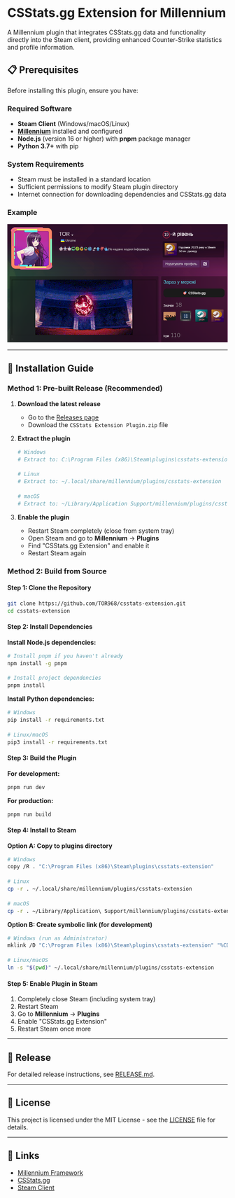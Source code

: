 # CSStats.gg Extension for Millennium

A Millennium plugin that integrates CSStats.gg data and functionality directly into the Steam client, providing enhanced Counter-Strike statistics and profile information.

## 📋 Prerequisites

Before installing this plugin, ensure you have:

### Required Software

-   **Steam Client** (Windows/macOS/Linux)
-   **[Millennium](https://steambrew.app/)** installed and configured
-   **Node.js** (version 16 or higher) with **pnpm** package manager
-   **Python 3.7+** with pip

### System Requirements

-   Steam must be installed in a standard location
-   Sufficient permissions to modify Steam plugin directory
-   Internet connection for downloading dependencies and CSStats.gg data

### Example

![Example](./example.png)

---

## 🚀 Installation Guide

### Method 1: Pre-built Release (Recommended)

1. **Download the latest release**

    - Go to the [Releases page](https://github.com/TOR968/csstats-extension/releases)
    - Download the `CSStats Extension Plugin.zip` file

2. **Extract the plugin**

    ```bash
    # Windows
    # Extract to: C:\Program Files (x86)\Steam\plugins\csstats-extension

    # Linux
    # Extract to: ~/.local/share/millennium/plugins/csstats-extension

    # macOS
    # Extract to: ~/Library/Application Support/millennium/plugins/csstats-extension
    ```

3. **Enable the plugin**
    - Restart Steam completely (close from system tray)
    - Open Steam and go to **Millennium** → **Plugins**
    - Find "CSStats.gg Extension" and enable it
    - Restart Steam again

### Method 2: Build from Source

#### Step 1: Clone the Repository

```bash
git clone https://github.com/TOR968/csstats-extension.git
cd csstats-extension
```

#### Step 2: Install Dependencies

**Install Node.js dependencies:**

```bash
# Install pnpm if you haven't already
npm install -g pnpm

# Install project dependencies
pnpm install
```

**Install Python dependencies:**

```bash
# Windows
pip install -r requirements.txt

# Linux/macOS
pip3 install -r requirements.txt
```

#### Step 3: Build the Plugin

**For development:**

```bash
pnpm run dev
```

**For production:**

```bash
pnpm run build
```

#### Step 4: Install to Steam

**Option A: Copy to plugins directory**

```bash
# Windows
copy /R . "C:\Program Files (x86)\Steam\plugins\csstats-extension"

# Linux
cp -r . ~/.local/share/millennium/plugins/csstats-extension

# macOS
cp -r . ~/Library/Application\ Support/millennium/plugins/csstats-extension
```

**Option B: Create symbolic link (for development)**

```bash
# Windows (run as Administrator)
mklink /D "C:\Program Files (x86)\Steam\plugins\csstats-extension" "%CD%"

# Linux/macOS
ln -s "$(pwd)" ~/.local/share/millennium/plugins/csstats-extension
```

#### Step 5: Enable Plugin in Steam

1. Completely close Steam (including system tray)
2. Restart Steam
3. Go to **Millennium** → **Plugins**
4. Enable "CSStats.gg Extension"
5. Restart Steam once more

---

## 📖 Release

For detailed release instructions, see [RELEASE.md](RELEASE.md).

---

## 📄 License

This project is licensed under the MIT License - see the [LICENSE](LICENSE) file for details.

---

## 🔗 Links

-   [Millennium Framework](https://github.com/SteamClientHomebrew/Millennium)
-   [CSStats.gg](https://csstats.gg)
-   [Steam Client](https://store.steampowered.com/about/)
